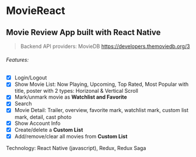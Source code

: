 # MovieReact
## Movie Review App built with React Native

> Backend API providers: MovieDB https://developers.themoviedb.org/3

###### Features:
- [x] Login/Logout 
- [x] Show Movie List: Now Playing, Upcoming, Top Rated, Most Popular with title, poster with 2 types: Horizonal & Vertical Scroll
- [x] Mark/unmark  movie as **Watchlist and Favorite** 
- [x] Search
- [x] Movie Detail: Trailer, overview, favorite mark, watchlist mark, custom list mark, detail, cast photo
- [x] Show Account Info
- [x] Create/delete a **Custom List**
- [x] Add/remove/clear all movies from **Custom List**

Technology: React Native (javascript), Redux, Redux Saga






